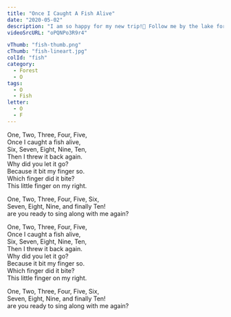 ```yaml
---
title: "Once I Caught A Fish Alive"
date: "2020-05-02"
description: "I am so happy for my new trip!🐠 Follow me by the lake for fishing, singing and dancing, but please... don't bite my finger!"
videoSrcURL: "oPQNPo3R9r4"

vThumb: "fish-thumb.png"
cThumb: "fish-lineart.jpg"
colId: "fish"
category:
  - Forest
  - O
tags:
  - O
  - Fish
letter:
  - O
  - F
---
```


<p>
One, Two, Three, Four, Five,<br />
Once I caught a fish alive,<br />
Six, Seven, Eight, Nine, Ten,<br />
Then I threw it back again.<br />
Why did you let it go?<br />
Because it bit my finger so.<br />
Which finger did it bite?<br />
This little finger on my right.
</p>
<p>
One, Two, Three, Four, Five, Six,<br /> Seven, Eight, Nine, and finally Ten!<br />
are you ready to sing along with me again?</p>
<p>
One, Two, Three, Four, Five,<br />
Once I caught a fish alive,<br />
Six, Seven, Eight, Nine, Ten,<br />
Then I threw it back again.<br />
Why did you let it go?<br />
Because it bit my finger so.<br />
Which finger did it bite?<br />
This little finger on my right.
</p>
<p>
One, Two, Three, Four, Five, Six, <br />Seven, Eight, Nine, and finally Ten!<br />
are you ready to sing along with me again?</p>
